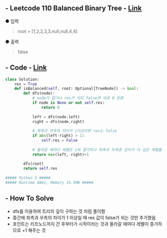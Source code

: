## - Leetcode 110 Balanced Binary Tree - [Link](https://leetcode.com/problems/balanced-binary-tree/)
● 입력  
> root = [1,2,2,3,3,null,null,4,4]

● 출력
> false

## - Code - [Link](https://github.com/imtaesuu/AlgorithmPractice_with_Python/blob/main/Tree/Leetcode_110/Leetcode_110.py)

```python
class Solution:
    res = True
    def isBalanced(self, root: Optional[TreeNode]) -> bool:
        def dfs(node):
            # node가 없거나 res가 이미 false면 바로 0 반환
            if node is None or not self.res:
                return 0 
            
            left = dfs(node.left)
            right = dfs(node.right)
            
            # 좌측과 우측의 차이가 1이상이면 res는 false
            if abs(left-right) > 1:
                self.res = False
            
            # 올라갈 때마다 레벨은 1씩 증가하고 좌측과 우측중 깊이가 더 깊은 레벨을 더함
            return max(left, right)+1
        
        dfs(root)
        return self.res
        
##### Python 3 #####
##### Runtime 48ms, Memory 19.3MB #####
```

## - **How To Solve**
- dfs를 이용하여 트리의 깊이 구하는 것 처럼 풀이함
- 중간에 좌측과 우측의 차이가 1 이상일 때 res 값이 false가 되는 것만 추가했음
- 포인트는 리프노드까지 간 후부터가 시작이라는 것과 올라갈 때마다 레벨이 증가하므로 +1 해주는 것